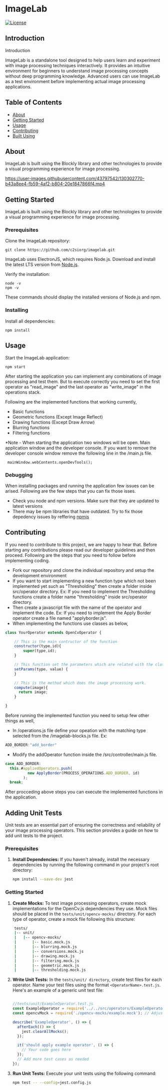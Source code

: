 
# ImageLab

[![License](https://img.shields.io/badge/License-Apache%202.0-blue.svg)](https://opensource.org/licenses/Apache-2.0)

## Introduction

Introduction

ImageLab is a standalone tool designed to help users learn and experiment with image processing techniques interactively. It provides an intuitive environment for beginners to understand image processing concepts without deep programming knowledge. Advanced users can use ImageLab as a test environment before implementing actual image processing applications.

## Table of Contents

- [About](#about)
- [Getting Started](#getting_started)
- [Usage](#usage)
- [Contributing](#contributing)
- [Built Using](#built_using)

## About <a name = "about"></a>

ImageLab is built using the Blockly library and other technologies to provide a visual programming experience for image processing.

https://user-images.githubusercontent.com/43797542/130302770-b43a8ee4-fb59-4af2-b804-20e1847866f4.mp4

## Getting Started <a name = "getting_started"></a>

ImageLab is built using the Blockly library and other technologies to provide a visual programming experience for image processing.

### Prerequisites

Clone the ImageLab repository:

```
git clone https://github.com/c2siorg/imagelab.git
```

ImageLab uses ElectronJS, which requires Node.js. Download and install the latest LTS version from [Node.js](https://nodejs.org/en).

Verify the installation:

```
node -v
npm -v
```

These commands should display the installed versions of Node.js and npm.

### Installing

Install all dependencies:

```
npm install
```

## Usage <a name="usage"></a>

Start the ImageLab application:

```
npm start
```

After starting the application you can implement any combinations of image processing and
test them. But to execute correctly you need to set the first operator as "read_image" and
the last operator as "write_image" in the operations stack.

Following are the implemented functions that working currently,

- Basic functions
- Geometric functions (Except Image Reflect)
- Drawing functions (Except Draw Arrow)
- Blurring functions
- Filtering functions

\*Note - When starting the application two windows will be open. Main application window and the developer console. If you want to remove the developer console window remove the following line in the /main.js file.

```
 mainWindow.webContents.openDevTools();
```

### Debugging

When installing packages and running the application few issues can be arised. Following are the few steps that you can fix those isses.

- Check you node and npm versions. Make sure that they are updated to latest versions
- There may be npm libraries that have outdated. Try to fix those depedency issues by reffering [npmjs](https://www.npmjs.com)

## Contributing <a name = "contributing"></a>

If you need to contribute to this project, we are happy to hear that. Before starting any contributions please read our developer guidelines and then proceed. Following are the steps that you need to follow before implementing coding.

- Fork our repository and clone the individual repository and setup the development environment
- If you want to start implementing a new function type which not been implemented yet such as
  "Thresholding" then create a folder inside src/operator directory.
  Ex: If you need to implement the Thresholding functions create a folder name "thresholding" inside src/operator directory.
- Then create a javascript file with the name of the operator and implement the code.
  Ex: If you need to implement the Apply Border operator create a file named "applyborder.js".
- When implementing the functions use classes as below,

```javascript
class YourOperator extends OpenCvOperator {

    // This is the main contructor of the function
    constructor(type,id){
        super(type,id);
    }

    // This function set the parameters which are related with the class
    setParams(type, value) {
    }

    // This is the method which does the image processing work.
    compute(image){
      return image;
    }

}

```

Before running the implemented function you need to setup few other things as well,

- In /operations.js file define your opeation with the matching type selected from the /imagelab-blocks.js file.
  Ex:

```javascript
ADD_BORDER:"add_border"
```

- Modify the addOperator function inside the /src/controller/main.js file.

```javascript
case ADD_BORDER:
  this.#appliedOperators.push(
          new ApplyBorder(PROCESS_OPERATIONS.ADD_BORDER, id)
        );
  break;
```

After procceding above steps you can execute the implemented functions in the application.

## Adding Unit Tests

Unit tests are an essential part of ensuring the correctness and reliability of your image processing operators. This section provides a guide on how to add unit tests to the project.

### Prerequisites

1. **Install Dependencies:** If you haven't already, install the necessary dependencies by running the following command in your project's root directory:

   ```sh
   npm install --save-dev jest
   ```

### Getting Started

1. **Create Mocks:** To test image processing operators, create mock implementations for the OpenCv.js dependencies they use. Mock files should be placed in the `tests/unit/opencv-mocks/` directory. For each type of operator, create a mock file following this structure:
```bash
    tests/
    |-- unit/
    |   |-- opencv-mocks/
    |       |-- basic.mock.js
    |       |-- blurring.mock.js
    |       |-- conversions.mock.js
    |       |-- drawing.mock.js
    |       |-- filtering.mock.js
    |       |-- geometric.mock.js
    |       |-- thresholding.mock.js
```
2. **Write Unit Tests:** In the `tests/unit/ directory`, create test files for each operator. Name your test files using the format `<OperatorName>.test.js`. Here's an example of a generic unit test file:
    ```javascript

    //tests/unit/ExampleOperator.test.js
    const ExampleOperator = require('../../src/operators/ExampleOperator');
    const opencvMock = require('./opencv-mocks/example.mock'); // Adjust the path

    describe('ExampleOperator', () => {
      afterEach(() => {
        jest.clearAllMocks();
      });

      it('should apply example operator', () => {
        // Your code goes here
      });
      // Add more test cases as needed
    });
    ```

3. **Run Unit Tests:** Execute your unit tests using the following command:
    ```bash
    npm test -- --config=jest.config.js
    ```
